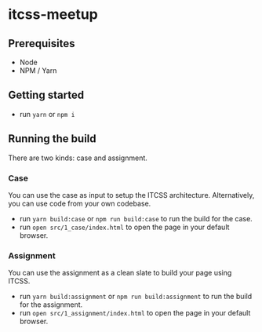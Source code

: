 # itcss-meetup

## Prerequisites

* Node
* NPM / Yarn

## Getting started

* run `yarn` or `npm i`

## Running the build

There are two kinds: case and assignment.

### Case

You can use the case as input to setup the ITCSS architecture. Alternatively, you can use code from your own codebase.

* run `yarn build:case` or `npm run build:case` to run the build for the case.
* run `open src/1_case/index.html` to open the page in your default browser.

### Assignment

You can use the assignment as a clean slate to build your page using ITCSS.

* run `yarn build:assignment` or `npm run build:assignment` to run the build for the assignment.
* run `open src/1_assignment/index.html` to open the page in your default browser.
